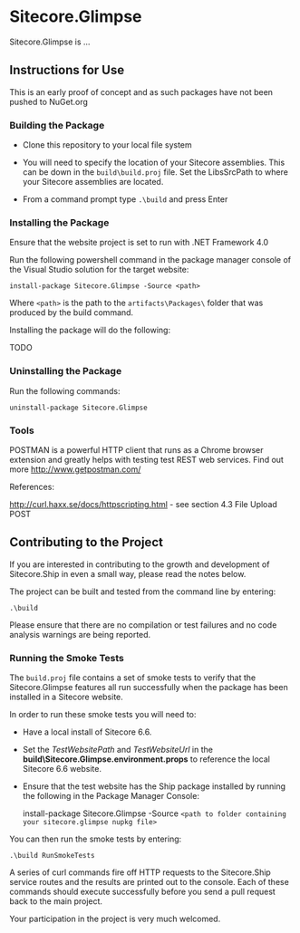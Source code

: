 # Sitecore.Glimpse

Sitecore.Glimpse is ...


## Instructions for Use

This is an early proof of concept and as such packages have not been pushed to NuGet.org

### Building the Package

* Clone this repository to your local file system

* You will need to specify the location of your Sitecore assemblies. This can be down in the `build\build.proj` file. Set the LibsSrcPath to where your Sitecore assemblies are located.

* From a command prompt type `.\build` and press Enter

### Installing the Package

Ensure that the website project is set to run with .NET Framework 4.0

Run the following powershell command in the package manager console of the Visual Studio solution for the target website:

    install-package Sitecore.Glimpse -Source <path>

Where `<path>` is the path to the  `artifacts\Packages\` folder that was produced by the build command.

Installing the package will do the following:

TODO


### Uninstalling the Package

Run the following commands:

    uninstall-package Sitecore.Glimpse




### Tools

POSTMAN is a powerful HTTP client that runs as a Chrome browser extension and greatly helps with testing test REST web services. Find out more <http://www.getpostman.com/> 

References:

http://curl.haxx.se/docs/httpscripting.html - see section 4.3 File Upload POST 


## Contributing to the Project

If you are interested in contributing to the growth and development of Sitecore.Ship in even a small way, please read the notes below.

The project can be built and tested from the command line by entering:

    .\build

Please ensure that there are no compilation or test failures and no code analysis warnings are being reported.

### Running the Smoke Tests

The `build.proj` file contains a set of smoke tests to verify that the Sitecore.Glimpse features all run successfully when the package has been installed in a Sitecore website.

In order to run these smoke tests you will need to:

* Have a local install of Sitecore 6.6.

* Set the *TestWebsitePath* and *TestWebsiteUrl* in the **build\Sitecore.Glimpse.environment.props** to reference the local Sitecore 6.6 website.

* Ensure that the test website has the Ship package installed by running the following in the Package Manager Console:

    install-package Sitecore.Glimpse -Source `<path to folder containing your sitecore.glimpse nupkg file>`

You can then run the smoke tests by entering:

    .\build RunSmokeTests

A series of curl commands fire off HTTP requests to the Sitecore.Ship service routes and the results are printed out to the console. Each of these commands should execute successfully before you send a pull request back to the main project.

Your participation in the project is very much welcomed.